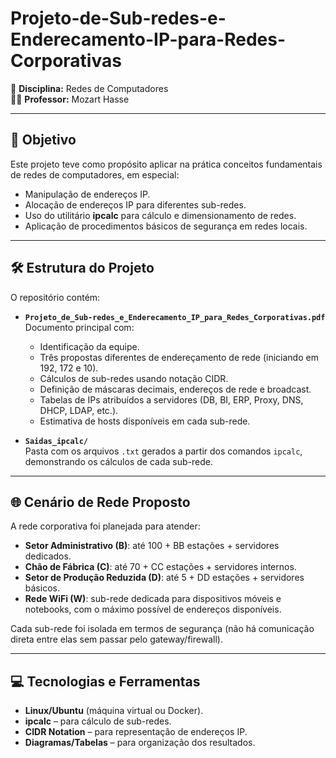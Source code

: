 # Projeto-de-Sub-redes-e-Enderecamento-IP-para-Redes-Corporativas

📡 **Disciplina:** Redes de Computadores  
👨‍🏫 **Professor:** Mozart Hasse  

---

## 🎯 Objetivo

Este projeto teve como propósito aplicar na prática conceitos fundamentais de redes de computadores, em especial:

- Manipulação de endereços IP.  
- Alocação de endereços IP para diferentes sub-redes.  
- Uso do utilitário **ipcalc** para cálculo e dimensionamento de redes.  
- Aplicação de procedimentos básicos de segurança em redes locais.  

---

## 🛠️ Estrutura do Projeto

O repositório contém:

- **`Projeto_de_Sub-redes_e_Enderecamento_IP_para_Redes_Corporativas.pdf`**  
  Documento principal com:  
  - Identificação da equipe.  
  - Três propostas diferentes de endereçamento de rede (iniciando em 192, 172 e 10).  
  - Cálculos de sub-redes usando notação CIDR.  
  - Definição de máscaras decimais, endereços de rede e broadcast.  
  - Tabelas de IPs atribuídos a servidores (DB, BI, ERP, Proxy, DNS, DHCP, LDAP, etc.).  
  - Estimativa de hosts disponíveis em cada sub-rede.

- **`Saidas_ipcalc/`**  
  Pasta com os arquivos `.txt` gerados a partir dos comandos `ipcalc`, demonstrando os cálculos de cada sub-rede.

---

## 🌐 Cenário de Rede Proposto

A rede corporativa foi planejada para atender:  

- **Setor Administrativo (B)**: até 100 + BB estações + servidores dedicados.  
- **Chão de Fábrica (C)**: até 70 + CC estações + servidores internos.  
- **Setor de Produção Reduzida (D)**: até 5 + DD estações + servidores básicos.  
- **Rede WiFi (W)**: sub-rede dedicada para dispositivos móveis e notebooks, com o máximo possível de endereços disponíveis.  

Cada sub-rede foi isolada em termos de segurança (não há comunicação direta entre elas sem passar pelo gateway/firewall).  

---

## 💻 Tecnologias e Ferramentas

- **Linux/Ubuntu** (máquina virtual ou Docker).  
- **ipcalc** – para cálculo de sub-redes.  
- **CIDR Notation** – para representação de endereços IP.  
- **Diagramas/Tabelas** – para organização dos resultados.  


